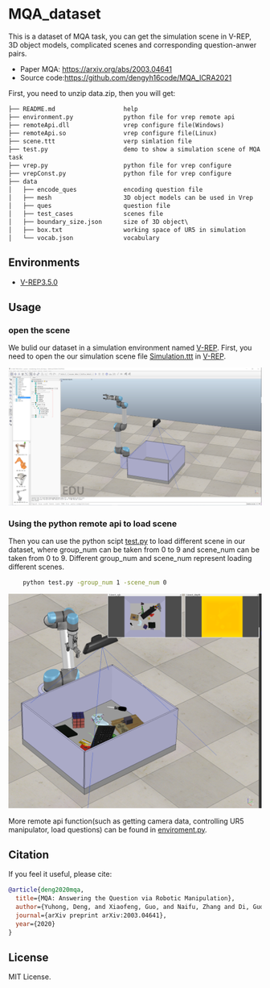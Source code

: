 # MQA_dataset
This is a dataset of MQA task, you can get the simulation scene in V-REP, 3D object models, complicated scenes and corresponding question-anwer pairs.
- Paper MQA: https://arxiv.org/abs/2003.04641
- Source code:https://github.com/dengyh16code/MQA_ICRA2021
  
First, you need to unzip data.zip, then you will get:
```
├── README.md                   help
├── environment.py              python file for vrep remote api
├── remoteApi.dll               vrep configure file(Windows)
├── remoteApi.so                vrep configure file(Linux)
├── scene.ttt                   verp simlation file
├── test.py                     demo to show a simulation scene of MQA task
├── vrep.py                     python file for vrep configure
├── vrepConst.py                python file for vrep configure
├── data
│   ├── encode_ques             encoding question file
│   ├── mesh                    3D object models can be used in Vrep
│   ├── ques                    question file
│   ├── test_cases              scenes file
│   ├── boundary_size.json      size of 3D object\
│   ├── box.txt                 working space of UR5 in simulation
│   └── vocab.json              vocabulary
```

## Environments

- [V-REP3.5.0](https://www.coppeliarobotics.com/previousVersions)


## Usage
### open the scene

We bulid our dataset in a simulation environment named [V-REP](http://coppeliarobotics.com/). First, you need to open the our simulation scene file [Simulation.ttt](./scene.ttt) in [V-REP](http://coppeliarobotics.com/). 

![image](https://github.com/dengyh16code/MQA_dataset/blob/main/simultaion.png)

### Using the python remote api to load scene
Then you can use the python scipt [test.py](./test.py) to load different scene in our dataset, where group_num can be taken from 0 to 9 and scene_num can be taken from 0 to 9. Different group_num and scene_num represent loading different scenes.

```sh
    python test.py -group_num 1 -scene_num 0 
```

![image](https://github.com/dengyh16code/MQA_dataset/blob/main/group_1_scene_0.png)

More remote api function(such as getting camera data, controlling UR5 manipulator, load questions) can be found in [enviroment.py](./enviroment.py).

## Citation

If you feel it useful, please cite:
```bibtex
@article{deng2020mqa,
  title={MQA: Answering the Question via Robotic Manipulation},
  author={Yuhong, Deng, and Xiaofeng, Guo, and Naifu, Zhang and Di, Guo and Huaping, Liu, and Fuchun, Sun},
  journal={arXiv preprint arXiv:2003.04641},
  year={2020}
}
```

## License

MIT License.
